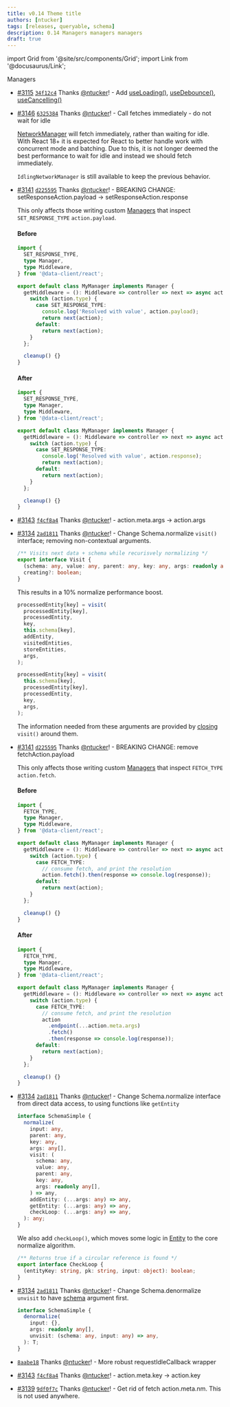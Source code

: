 ```yaml
---
title: v0.14 Theme title
authors: [ntucker]
tags: [releases, queryable, schema]
description: 0.14 Managers managers managers
draft: true
---
```


import Grid from '@site/src/components/Grid';
import Link from '@docusaurus/Link';

Managers

<!--truncate-->


- [#3115](https://github.com/reactive/data-client/pull/3115) [`34f12c4`](https://github.com/reactive/data-client/commit/34f12c4022462bea441ec134a61cfcc4cf505e6d) Thanks [@ntucker](https://github.com/ntucker)! - Add [useLoading()](https://dataclient.io/docs/api/useLoading), [useDebounce()](https://dataclient.io/docs/api/useDebounce), [useCancelling()](https://dataclient.io/docs/api/useCancelling)


- [#3146](https://github.com/reactive/data-client/pull/3146) [`6325384`](https://github.com/reactive/data-client/commit/632538421bf21440a12bb32cb3c8cccd3a5c4cbb) Thanks [@ntucker](https://github.com/ntucker)! - Call fetches immediately - do not wait for idle

  [NetworkManager](https://dataclient.io/docs/api/NetworkManager) will fetch
  immediately, rather than waiting for idle. With React 18+ it is expected for
  React to better handle work with concurrent mode and batching. Due to this, it
  is not longer deemed the best performance to wait for idle and instead we should
  fetch immediately.

  `IdlingNetworkManager` is still available to keep the previous behavior.


- [#3141](https://github.com/reactive/data-client/pull/3141) [`d225595`](https://github.com/reactive/data-client/commit/d2255959489b71cfdfcaf4be72fd272231d392f1) Thanks [@ntucker](https://github.com/ntucker)! - BREAKING CHANGE: setResponseAction.payload -> setResponseAction.response

  This only affects those writing custom [Managers](https://dataclient.io/docs/concepts/managers) that
  inspect `SET_RESPONSE_TYPE` `action.payload`.

  #### Before

  ```ts
  import {
    SET_RESPONSE_TYPE,
    type Manager,
    type Middleware,
  } from '@data-client/react';

  export default class MyManager implements Manager {
    getMiddleware = (): Middleware => controller => next => async action => {
      switch (action.type) {
        case SET_RESPONSE_TYPE:
          console.log('Resolved with value', action.payload);
          return next(action);
        default:
          return next(action);
      }
    };

    cleanup() {}
  }
  ```

  #### After

  ```ts
  import {
    SET_RESPONSE_TYPE,
    type Manager,
    type Middleware,
  } from '@data-client/react';

  export default class MyManager implements Manager {
    getMiddleware = (): Middleware => controller => next => async action => {
      switch (action.type) {
        case SET_RESPONSE_TYPE:
          console.log('Resolved with value', action.response);
          return next(action);
        default:
          return next(action);
      }
    };

    cleanup() {}
  }
  ```

- [#3143](https://github.com/reactive/data-client/pull/3143) [`f4cf8a4`](https://github.com/reactive/data-client/commit/f4cf8a4df3dfe852d98058abd06178f751ae8716) Thanks [@ntucker](https://github.com/ntucker)! - action.meta.args -> action.args

- [#3134](https://github.com/reactive/data-client/pull/3134) [`2ad1811`](https://github.com/reactive/data-client/commit/2ad1811149cdc419f6462ace08efdb7766195b36) Thanks [@ntucker](https://github.com/ntucker)! - Change Schema.normalize `visit()` interface; removing non-contextual arguments.

  ```ts
  /** Visits next data + schema while recurisvely normalizing */
  export interface Visit {
    (schema: any, value: any, parent: any, key: any, args: readonly any[]): any;
    creating?: boolean;
  }
  ```

  This results in a 10% normalize performance boost.

  ```ts title="Before"
  processedEntity[key] = visit(
    processedEntity[key],
    processedEntity,
    key,
    this.schema[key],
    addEntity,
    visitedEntities,
    storeEntities,
    args,
  );
  ```

  ```ts title="After"
  processedEntity[key] = visit(
    this.schema[key],
    processedEntity[key],
    processedEntity,
    key,
    args,
  );
  ```

  The information needed from these arguments are provided by [closing](<https://en.wikipedia.org/wiki/Closure_(computer_programming)>) `visit()` around them.

- [#3141](https://github.com/reactive/data-client/pull/3141) [`d225595`](https://github.com/reactive/data-client/commit/d2255959489b71cfdfcaf4be72fd272231d392f1) Thanks [@ntucker](https://github.com/ntucker)! - BREAKING CHANGE: remove fetchAction.payload

  This only affects those writing custom [Managers](https://dataclient.io/docs/concepts/managers) that
  inspect `FETCH_TYPE` `action.fetch`.

  #### Before

  ```ts
  import {
    FETCH_TYPE,
    type Manager,
    type Middleware,
  } from '@data-client/react';

  export default class MyManager implements Manager {
    getMiddleware = (): Middleware => controller => next => async action => {
      switch (action.type) {
        case FETCH_TYPE:
          // consume fetch, and print the resolution
          action.fetch().then(response => console.log(response));
        default:
          return next(action);
      }
    };

    cleanup() {}
  }
  ```

  #### After

  ```ts
  import {
    FETCH_TYPE,
    type Manager,
    type Middleware,
  } from '@data-client/react';

  export default class MyManager implements Manager {
    getMiddleware = (): Middleware => controller => next => async action => {
      switch (action.type) {
        case FETCH_TYPE:
          // consume fetch, and print the resolution
          action
            .endpoint(...action.meta.args)
            .fetch()
            .then(response => console.log(response));
        default:
          return next(action);
      }
    };

    cleanup() {}
  }
  ```

- [#3134](https://github.com/reactive/data-client/pull/3134) [`2ad1811`](https://github.com/reactive/data-client/commit/2ad1811149cdc419f6462ace08efdb7766195b36) Thanks [@ntucker](https://github.com/ntucker)! - Change Schema.normalize interface from direct data access, to using functions like `getEntity`

  ```ts
  interface SchemaSimple {
    normalize(
      input: any,
      parent: any,
      key: any,
      args: any[],
      visit: (
        schema: any,
        value: any,
        parent: any,
        key: any,
        args: readonly any[],
      ) => any,
      addEntity: (...args: any) => any,
      getEntity: (...args: any) => any,
      checkLoop: (...args: any) => any,
    ): any;
  }
  ```

  We also add `checkLoop()`, which moves some logic in [Entity](https://dataclient.io/rest/api/Entity)
  to the core normalize algorithm.

  ```ts
  /** Returns true if a circular reference is found */
  export interface CheckLoop {
    (entityKey: string, pk: string, input: object): boolean;
  }
  ```

- [#3134](https://github.com/reactive/data-client/pull/3134) [`2ad1811`](https://github.com/reactive/data-client/commit/2ad1811149cdc419f6462ace08efdb7766195b36) Thanks [@ntucker](https://github.com/ntucker)! - Change Schema.denormalize `unvisit` to have [schema](https://dataclient.io/rest/api/schema) argument first.

  ```ts
  interface SchemaSimple {
    denormalize(
      input: {},
      args: readonly any[],
      unvisit: (schema: any, input: any) => any,
    ): T;
  }
  ```

- [`8aabe18`](https://github.com/reactive/data-client/commit/8aabe189330bdef2f36dd2c76c9e0ff80659468b) Thanks [@ntucker](https://github.com/ntucker)! - More robust requestIdleCallback wrapper

- [#3143](https://github.com/reactive/data-client/pull/3143) [`f4cf8a4`](https://github.com/reactive/data-client/commit/f4cf8a4df3dfe852d98058abd06178f751ae8716) Thanks [@ntucker](https://github.com/ntucker)! - action.meta.key -> action.key

- [#3139](https://github.com/reactive/data-client/pull/3139) [`9df0f7c`](https://github.com/reactive/data-client/commit/9df0f7c670c919d956312d2535c298d2553f5840) Thanks [@ntucker](https://github.com/ntucker)! - Get rid of fetch action.meta.nm. This is not used anywhere.